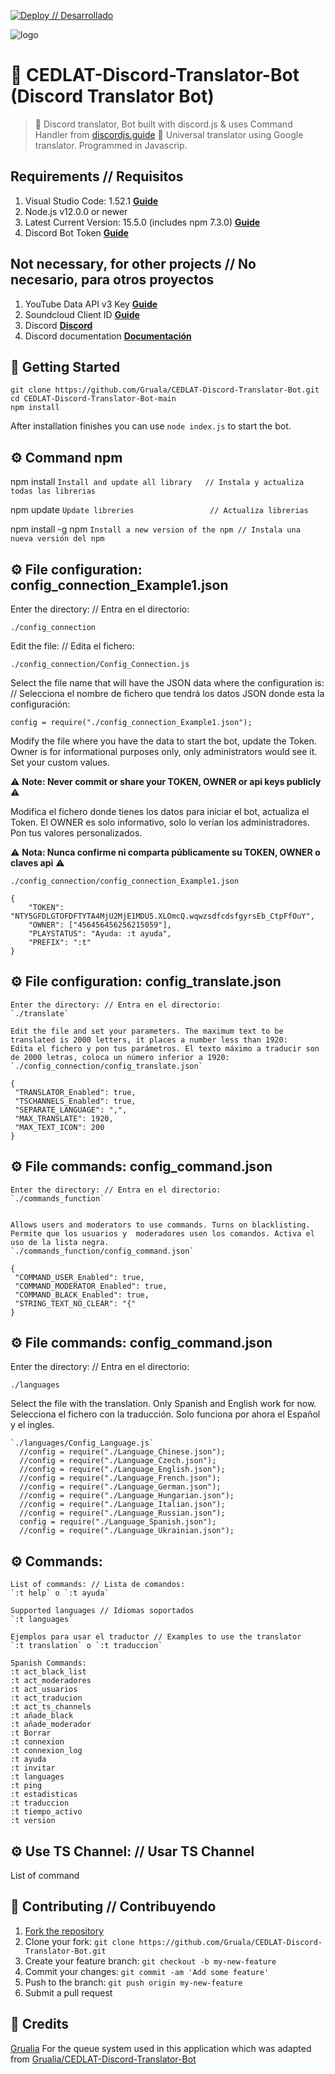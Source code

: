 [![Deploy // Desarrollado](https://cedlat.org/)](https://github.com/Gruala/)

![logo](https://cedlat.org/wp-content/uploads/2019/06/cropped-LOGO-CEDLAT.png)

# 🤖 CEDLAT-Discord-Translator-Bot (Discord Translator Bot)
> 🤖 Discord translator, Bot built with discord.js & uses Command Handler from [discordjs.guide](https://discordjs.guide)
> 🤖 Universal translator using Google translator. Programmed in Javascrip.


## Requirements // Requisitos
1. Visual Studio Code: 1.52.1 **[Guide](https://code.visualstudio.com/Download)**
2. Node.js v12.0.0 or newer
3. Latest Current Version: 15.5.0 (includes npm 7.3.0) **[Guide](https://nodejs.org/en/download/current/)**
4. Discord Bot Token **[Guide](https://discordjs.guide/preparations/setting-up-a-bot-application.html#creating-your-bot)**

## Not necessary, for other projects // No necesario, para otros proyectos
1. YouTube Data API v3 Key **[Guide](https://developers.google.com/youtube/v3/getting-started)**  
2. Soundcloud Client ID **[Guide](https://github.com/zackradisic/node-soundcloud-downloader#client-id)**
3. Discord **[Discord](https://discord.js.org/#/)**
4. Discord documentation **[Documentación](https://discord.js.org/#/docs/main/stable/general/welcome)**


## 🚀 Getting Started

```
git clone https://github.com/Gruala/CEDLAT-Discord-Translator-Bot.git
cd CEDLAT-Discord-Translator-Bot-main
npm install
```
After installation finishes you can use `node index.js` to start the bot.


## ⚙️ Command npm
npm install               `Install and update all library   // Instala y actualiza todas las librerias`

npm update								`Update libreries                 // Actualiza librerias`

npm install -g npm        `Install a new version of the npm // Instala una nueva versión del npm`


## ⚙️ File configuration: config_connection_Example1.json
Enter the directory: // Entra en el directorio: 

`./config_connection`


Edit the file: // Edita el fichero: 

`./config_connection/Config_Connection.js`


Select the file name that will have the JSON data where the configuration is: // Selecciona el nombre de fichero que tendrá los datos JSON donde esta la configuración:

`config = require("./config_connection_Example1.json");`


Modify the file where you have the data to start the bot, update the Token. Owner is for informational purposes only, only administrators would see it. Set your custom values.

⚠️ **Note: Never commit or share your TOKEN, OWNER or api keys publicly** ⚠️

Modifica el fichero donde tienes los datos para iniciar el bot, actualiza el Token. El OWNER es solo informativo, solo lo verían los administradores. Pon tus valores personalizados. 

⚠️ **Nota: Nunca confirme ni comparta públicamente su TOKEN, OWNER o claves api** ⚠️

`./config_connection/config_connection_Example1.json`

```
{
    "TOKEN": "NTY5GFDLGTOFDFTYTA4MjU2MjE1MDU5.XLOmcQ.wqwzsdfcdsfgyrsEb_CtpFfOuY",
    "OWNER": ["456456456256215059"],
    "PLAYSTATUS": "Ayuda: :t ayuda",
    "PREFIX": ":t"
}
```


## ⚙️ File configuration: config_translate.json
```
Enter the directory: // Entra en el directorio: 
`./translate`

Edit the file and set your parameters. The maximum text to be translated is 2000 letters, it places a number less than 1920:
Edita el fichero y pon tus parámetros. El texto máximo a traducir son de 2000 letras, coloca un número inferior a 1920:
`./config_connection/config_translate.json`

{
 "TRANSLATOR_Enabled": true,
 "TSCHANNELS_Enabled": true,
 "SEPARATE_LANGUAGE": ",",
 "MAX_TRANSLATE": 1920,
 "MAX_TEXT_ICON": 200
}
```

## ⚙️ File commands: config_command.json
```
Enter the directory: // Entra en el directorio: 
`./commands_function`


Allows users and moderators to use commands. Turns on blacklisting.
Permite que los usuarios y  moderadores usen los comandos. Activa el uso de la lista negra.
`./commands_function/config_command.json`

{
 "COMMAND_USER_Enabled": true,
 "COMMAND_MODERATOR_Enabled": true,
 "COMMAND_BLACK_Enabled": true,
 "STRING_TEXT_NO_CLEAR": "{"
}
```

## ⚙️ File commands: config_command.json
Enter the directory: // Entra en el directorio: 

`./languages`

Select the file with the translation. Only Spanish and English work for now.
Selecciona el fichero con la traducción. Solo funciona por ahora el Español y el ingles.

```
`./languages/Config_Language.js`
  //config = require("./Language_Chinese.json");
  //config = require("./Language_Czech.json");
  //config = require("./Language_English.json");
  //config = require("./Language_French.json");
  //config = require("./Language_German.json");
  //config = require("./Language_Hungarian.json");
  //config = require("./Language_Italian.json");
  //config = require("./Language_Russian.json");
  config = require("./Language_Spanish.json");
  //config = require("./Language_Ukrainian.json");
```

## ⚙️ Commands: 
```
List of commands: // Lista de comandos: 
`:t help` o `:t ayuda`

Supported languages // Idiomas soportados
`:t languages`

Ejemplos para usar el traductor // Examples to use the translator
`:t translation` o `:t traduccion`

Spanish Commands:
:t act_black_list
:t act_moderadores
:t act_usuarios
:t act_traducion
:t act_ts_channels
:t añade_black
:t añade_moderador
:t Borrar
:t connexion
:t connexion_log
:t ayuda
:t invitar
:t languages
:t ping
:t estadisticas
:t traduccion
:t tiempo_activo
:t version
```

## ⚙️ Use TS Channel:  //  Usar TS Channel 
List of command


## 🤝 Contributing // Contribuyendo
1. [Fork the repository](https://github.com/Gruala/CEDLAT-Discord-Translator-Bot/fork)
2. Clone your fork: `git clone https://github.com/Gruala/CEDLAT-Discord-Translator-Bot.git`
3. Create your feature branch: `git checkout -b my-new-feature`
4. Commit your changes: `git commit -am 'Add some feature'`
5. Push to the branch: `git push origin my-new-feature`
6. Submit a pull request


## 📝 Credits
[Grualia](https://github.com/Gruala) For the queue system used in this application which was adapted from [Grualia/CEDLAT-Discord-Translator-Bot](https://github.com/Gruala)
